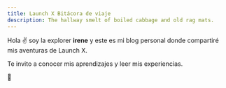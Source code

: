 ```yaml
---
title: Launch X Bitácora de viaje
description: The hallway smelt of boiled cabbage and old rag mats.
---
```


Hola ✌️  soy la explorer **irene** y este es mi blog personal donde compartiré mis aventuras de Launch X.

Te invito a conocer mis aprendizajes y leer mis experiencias.

🚀
